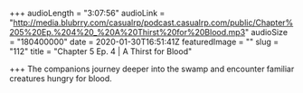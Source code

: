 +++
audioLength = "3:07:56"
audioLink = "http://media.blubrry.com/casualrp/podcast.casualrp.com/public/Chapter%205%20Ep.%204%20_%20A%20Thirst%20for%20Blood.mp3"
audioSize = "180400000"
date = 2020-01-30T16:51:41Z
featuredImage = ""
slug = "112"
title = "Chapter 5 Ep. 4 | A Thirst for Blood"

+++
The companions journey deeper into the swamp and encounter familiar creatures hungry for blood.